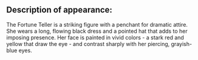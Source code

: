## Description of appearance: 

The Fortune Teller is a striking figure with a penchant for dramatic attire. She wears a long, flowing black dress and a pointed hat that adds to her imposing presence. Her face is painted in vivid colors - a stark red and yellow that draw the eye - and contrast sharply with her piercing, grayish-blue eyes. 

